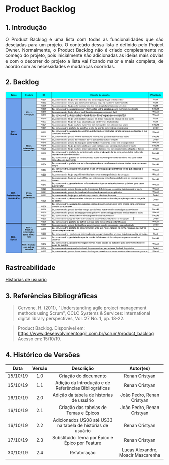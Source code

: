 # Product Backlog

## 1. Introdução
<p align="justify">
O Product Backlog é uma lista com todas as funcionalidades que são desejadas para um projeto. O conteúdo dessa lista é definido pelo Project Owner. Normalmente, o Product Backlog não é criado completamente no começo do projeto, pois inicialmente são adicionadas as ideias mais obvias e com o decorrer do projeto a lista vai ficando maior e mais completa, de acordo com as necessidades e mudanças ocorridas.
</p>

## 2. Backlog

[![backlog](img/BacklogTabela.png)](img/BacklogTabela.png)

## Rastreabilidade
[Histórias de usuario](https://requisitos-de-software.github.io/2019.2-Waze/UserStories/)

## 3. Referências Bibliográficas

> Cervone, H. (2011), "Understanding agile project management methods using Scrum", OCLC Systems & Services: International digital library perspectives, Vol. 27 No. 1, pp. 18-22. 

> Product Backlog. Disponível em: https://www.desenvolvimentoagil.com.br/scrum/product_backlog Acesso em: 15/10/19.

## 4. Histórico de Versões
| Data | Versão | Descrição | Autor(es) |
|:--:|:--:|:--:|:--:|
|15/10/19|1.0|Criação do documento|Renan Cristyan|
|15/10/19|1.1|Adição da Introdução e de Referências Bibliográficas|Renan Cristyan|
|16/10/19|2.0|Adição da tabela de historias de usuário|João Pedro, Renan Cristyan|
|16/10/19|2.1|Criação das tabelas de Temas e Épicos|João Pedro, Renan Cristyan|
|16/10/19|2.2|Adicionados US08 até US33 na tabela de histórias de usuário|Renan Cristyan|
|17/10/19|2.3|Substituído Tema por Épico e Épico por Feature|Renan Cristyan|
|30/10/19|2.4|Refatoração|Lucas Alexandre, Moacir Mascarenha|
